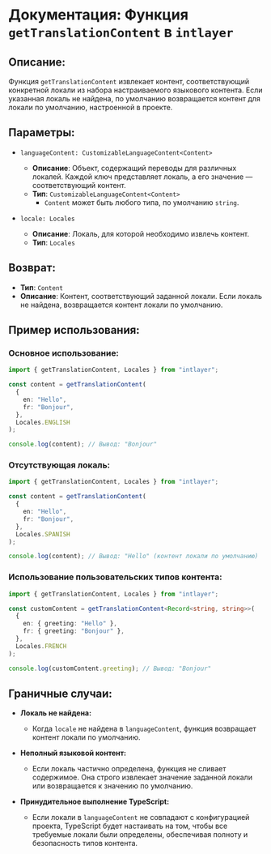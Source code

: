 # Документация: Функция `getTranslationContent` в `intlayer`

## Описание:

Функция `getTranslationContent` извлекает контент, соответствующий конкретной локали из набора настраиваемого языкового контента. Если указанная локаль не найдена, по умолчанию возвращается контент для локали по умолчанию, настроенной в проекте.

## Параметры:

- `languageContent: CustomizableLanguageContent<Content>`

  - **Описание**: Объект, содержащий переводы для различных локалей. Каждой ключ представляет локаль, а его значение — соответствующий контент.
  - **Тип**: `CustomizableLanguageContent<Content>`
    - `Content` может быть любого типа, по умолчанию `string`.

- `locale: Locales`

  - **Описание**: Локаль, для которой необходимо извлечь контент.
  - **Тип**: `Locales`

## Возврат:

- **Тип**: `Content`
- **Описание**: Контент, соответствующий заданной локали. Если локаль не найдена, возвращается контент локали по умолчанию.

## Пример использования:

### Основное использование:

```typescript
import { getTranslationContent, Locales } from "intlayer";

const content = getTranslationContent(
  {
    en: "Hello",
    fr: "Bonjour",
  },
  Locales.ENGLISH
);

console.log(content); // Вывод: "Bonjour"
```

### Отсутствующая локаль:

```typescript
import { getTranslationContent, Locales } from "intlayer";

const content = getTranslationContent(
  {
    en: "Hello",
    fr: "Bonjour",
  },
  Locales.SPANISH
);

console.log(content); // Вывод: "Hello" (контент локали по умолчанию)
```

### Использование пользовательских типов контента:

```typescript
import { getTranslationContent, Locales } from "intlayer";

const customContent = getTranslationContent<Record<string, string>>(
  {
    en: { greeting: "Hello" },
    fr: { greeting: "Bonjour" },
  },
  Locales.FRENCH
);

console.log(customContent.greeting); // Вывод: "Bonjour"
```

## Граничные случаи:

- **Локаль не найдена:**
  - Когда `locale` не найдена в `languageContent`, функция возвращает контент локали по умолчанию.
- **Неполный языковой контент:**

  - Если локаль частично определена, функция не сливает содержимое. Она строго извлекает значение заданной локали или возвращается к значению по умолчанию.

- **Принудительное выполнение TypeScript:**
  - Если локали в `languageContent` не совпадают с конфигурацией проекта, TypeScript будет настаивать на том, чтобы все требуемые локали были определены, обеспечивая полноту и безопасность типов контента.
